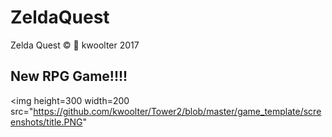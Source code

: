 # ZeldaQuest
Zelda Quest :copyright: :monkey: kwoolter 2017
## New RPG Game!!!!
<img height=300 width=200 src="https://github.com/kwoolter/Tower2/blob/master/game_template/screenshots/title.PNG"

